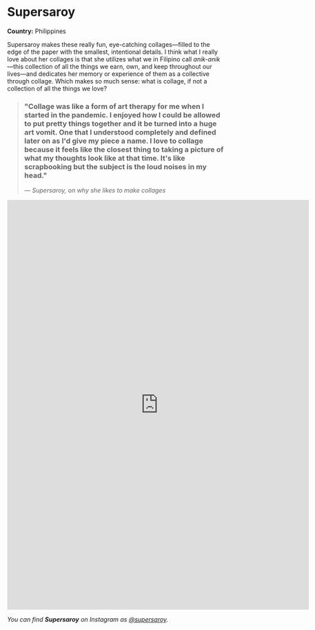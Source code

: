 # Supersaroy

**Country:** Philippines

Supersaroy makes these really fun, eye-catching collages—filled to the edge of the paper with the smallest, intentional details. I think what I really love about her collages is that she utilizes what we in Filipino call *anik-anik*—this collection of all the things we earn, own, and keep throughout our lives—and dedicates her memory or experience of them as a collective through collage. Which makes so much sense: what is collage, if not a collection of all the things we love?

> <h3>"Collage was like a form of art therapy for me when I started in the pandemic. I enjoyed how I could be allowed to put pretty things together and it be turned into a huge art vomit. One that I understood completely and defined later on as I'd give my piece a name. I love to collage because it feels like the closest thing to taking a picture of what my thoughts look like at that time. It's like scrapbooking but the subject is the loud noises in my head."</h3>
>
> *— Supersaroy, on why she likes to make collages*

<iframe src="https://samisnotavailable.github.io/gallery/artists/sarah-park.html" scrolling="no" frameborder="0" allowfullscreen width="700" height="950"></iframe>

*You can find **Supersaroy** on Instagram as [@supersaroy](https://www.instagram.com/supersaroy/).*